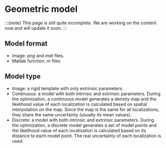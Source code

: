 # Geometric model
:::{note}
This page is still quite incomplete. We are working on the content now and will update it soon.
:::
## Model format
* Image: _png_ and _mat_ files.
* Matlab function: _m_ files.

## Model type
* Image: a rigid template with only extrinsic parameters.
* Continuous: a model with both intrinsic and extrinsic parameters. During the optimization, a continuous model generates a density map and the likelihood value of each localization is calculated based on spatial interpolation on the map. Since the map is the same for all localizations, they share the same uncertainty (usually its mean values).
* Discrete: a model with both intrinsic and extrinsic parameters. During the optimization, a discrete model generates a set of model points and the likelihood value of each localization is calculated based on its distance to each model point. The real uncertainty of each localization is used.
